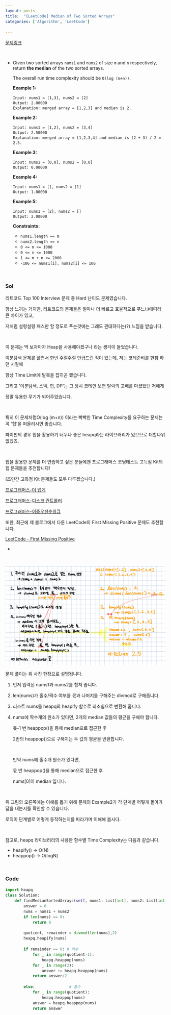 ```yaml
---
layout: posts
title:  "[LeetCode] Median of Two Sorted Arrays"
categories: ['Algorithm', 'LeetCode']

---
```


[문제링크](https://leetcode.com/problems/median-of-two-sorted-arrays/)

<br/>

- Given two sorted arrays `nums1` and `nums2` of size `m` and `n` respectively, return **the median** of the two sorted arrays.

  The overall run time complexity should be `O(log (m+n))`.

   

  **Example 1:**

  ```
  Input: nums1 = [1,3], nums2 = [2]
  Output: 2.00000
  Explanation: merged array = [1,2,3] and median is 2.
  ```

  **Example 2:**

  ```
  Input: nums1 = [1,2], nums2 = [3,4]
  Output: 2.50000
  Explanation: merged array = [1,2,3,4] and median is (2 + 3) / 2 = 2.5.
  ```

  **Example 3:**

  ```
  Input: nums1 = [0,0], nums2 = [0,0]
  Output: 0.00000
  ```

  **Example 4:**

  ```
  Input: nums1 = [], nums2 = [1]
  Output: 1.00000
  ```

  **Example 5:**

  ```
  Input: nums1 = [2], nums2 = []
  Output: 2.00000
  ```

   

  **Constraints:**

  - `nums1.length == m`
  - `nums2.length == n`
  - `0 <= m <= 1000`
  - `0 <= n <= 1000`
  - `1 <= m + n <= 2000`
  - `-106 <= nums1[i], nums2[i] <= 106`

<br/>

### Sol

리트코드 Top 100 Interview 문제 중 Hard 난이도 문제였습니다.

항상 느끼는 거지만, 리트코드의 문제들은 얼마나 더 빠르고 효율적으로 푸느냐에따라 큰 차이가 있고,

저처럼 설렁설렁 패스만 할 정도로 푸는것에는 그래도 관대하다는(?) 느낌을 받습니다.

<br/>

이 문제는 딱 보자마자 Heap을 사용해야겠구나 라는 생각이 들었습니다.

이분탐색 문제를 풀면서 한번 주절주절 언급드린 적이 있는데, 저는 코테준비를 한참 하던 시절에

항상 Time Limit에 발목을 잡히곤 했습니다. 

그리고 '이분탐색, 스택, 힙, DP'는 그 당시 코테만 보면 탈락의 고배를 마셨었던 저에게 

정말 유용한 무기가 되어주었습니다.

  <br/>

특히 이 문제처럼O(log (m+n)) 이라는 빡빡한 Time Complexity를 요구하는 문제는 꼭 '힙'을 떠올리시면 좋습니다.

파이썬의 경우 힙을 활용하기 너무나 좋은 heapq라는 라이브러리가 있으므로 더할나위 없겠죠.



<br/>

힙을 활용한 문제를 더 연습하고 싶은 분들에겐 프로그래머스 코딩테스트 고득점 Kit의 힙 문제들을 추천합니다!

(조만간 고득점 Kit 문제들도 모두 다루겠습니다.)

[프로그래머스-더 맵게](https://programmers.co.kr/learn/courses/30/lessons/42626)

[프로그래머스-디스크 컨트롤러](https://programmers.co.kr/learn/courses/30/lessons/42627)

[프로그래머스-이중우선순위큐](https://programmers.co.kr/learn/courses/30/lessons/42628)

또한, 최근에 제 블로그에서 다룬 LeetCode의 First Missing Positive 문제도 추천합니다.

[LeetCode - First Missing Positive](https://leetcode.com/problems/first-missing-positive/)

- [First Missing Positive 풀이]:https://guard1000.github.io/algorithm/leetcode/LeetCode-First-Missing-Positive/

  



<br/>

![image](https://github.com/guard1000/guard1000.github.io/blob/master/imgs/%5BLeetCode%5D%20Median%20of%20Two%20Sorted%20Arrays_1.png?raw=true)

문제 풀이는 위 사진 한장으로 설명됩니다.

1. 먼저 입력된 nums1과 nums2를 합쳐 줍니다. 

2. len(nums)가 홀수/짝수 여부를 몫과 나머지를 구해주는 divmod로 구해줍니다.

3. 리스트 nums를 heapq의 heapify 함수로 최소힙으로 변환해 줍니다. 

4. nums에 짝수개의 원소가 있다면, 2개의 median 값들의 평균을 구해야 합니다.

    몫-1 번 heappop()을 통해 median으로 접근한 후

   2번의 heappop()으로 구해지는 두 값의 평균을 반환합니다.

   <br/>

   만약 nums에 홀수개 원소가 있다면, 

   몫 번 heappop()을 통해 median으로 접근한 후

   nums[0]이 median 입니다.

<br/>

위 그림의 오른쪽에는 이해를 돕기 위해 문제의 Example2가 각 단계별 어떻게 돌아가 답을 내는지를 확인할 수 있습니다.

로직이 단계별로 어떻게 동작하는지를 따라가며 이해해 봅시다.

<br/>

참고로, heapq 라이브러리의 사용한 함수별 Time Complexity는 다음과 같습니다.

- heapify()  -> O(N)
- heappop() -> O(logN)



<br/>

### Code

```python
import heapq
class Solution:
    def findMedianSortedArrays(self, nums1: List[int], nums2: List[int]) -> float:
        answer = 0
        nums = nums1 + nums2
        if len(nums) == 0:
            return 0
        
        quotient, remainder = divmod(len(nums),2)
        heapq.heapify(nums)
        
        if remainder == 0: # 짝수
            for _ in range(quotient-1):
                heapq.heappop(nums)
            for _ in range(2):
                answer += heapq.heappop(nums)
            return answer/2
        
        else:               # 홀수
            for _ in range(quotient):
                heapq.heappop(nums)
            answer = heapq.heappop(nums)
            return answer 
```
